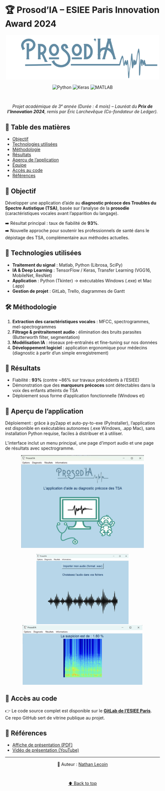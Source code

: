 
<a name="top"></a>
# 🏆 Prosod’IA – ESIEE Paris Innovation Award 2024  

<p align="center">
    <img src="./docs/logo.png" alt="ProsodIA Logo" width="500"/>
</p>


<p align="center">
    <img alt="Python" src="https://img.shields.io/badge/Python-3776AB?style=for-the-badge&logo=python&logoColor=white" />
    <img alt="Keras" src="https://img.shields.io/badge/Keras-FF0000?style=for-the-badge&logo=keras&logoColor=white" />
    <img alt="MATLAB" src="https://img.shields.io/badge/MATLAB-0076A8?style=for-the-badge&logo=mathworks&logoColor=white" />
</p>

<br>

<p align="center"><i>Projet académique de 3ᵉ année (Durée : 4 mois) – Lauréat du <b>Prix de l’Innovation 2024</b>, remis par Éric Larchevêque (Co-fondateur de Ledger).</i></p>

## 📑 Table des matières
- [Objectif](#-objectif)
- [Technologies utilisées](#-technologies-utilisées)
- [Méthodologie](#-méthodologie)
- [Résultats](#-résultats)
- [Aperçu de l’application](#-aperçu-de-lapplication)
- [Équipe](#-équipe)
- [Accès au code](#-accès-au-code)
- [Références](#-références)

## 🎯 Objectif  
Développer une application d’aide au **diagnostic précoce des Troubles du Spectre Autistique (TSA)**, basée sur l’analyse de la **prosodie** (caractéristiques vocales avant l’apparition du langage).  

➡️ Résultat principal : taux de fiabilité de **93%**.  
➡️ Nouvelle approche pour soutenir les professionnels de santé dans le dépistage des TSA, complémentaire aux méthodes actuelles.  


## 🔧 Technologies utilisées  
- **Traitement du signal** : Matlab, Python (Librosa, SciPy)  
- **IA & Deep Learning** : TensorFlow / Keras, Transfer Learning (VGG16, MobileNet, ResNet)  
- **Application** : Python (Tkinter) → exécutables Windows (.exe) et Mac (.app)  
- **Gestion de projet** : GitLab, Trello, diagrammes de Gantt  


## 🛠️ Méthodologie  
1. **Extraction des caractéristiques vocales** : MFCC, spectrogrammes, mel-spectrogrammes  
2. **Filtrage & prétraitement audio** : élimination des bruits parasites (Butterworth filter, segmentation)  
3. **Modélisation IA** : réseaux pré-entraînés et fine-tuning sur nos données  
4. **Développement logiciel** : application ergonomique pour médecins (diagnostic à partir d’un simple enregistrement)  


## 🚀 Résultats  
- Fiabilité : **93%** (contre ~86% sur travaux précédents à l’ESIEE)  
- Démonstration que des **marqueurs précoces** sont détectables dans la voix des enfants atteints de TSA  
- Déploiement sous forme d’application fonctionnelle (Windows et)  

## 📸 Aperçu de l’application

Déploiement : grâce à py2app et auto-py-to-exe (PyInstaller), l’application est disponible en exécutables autonomes (.exe Windows, .app Mac), sans installation Python requise, faciles à distribuer et à utiliser.

L’interface inclut un menu principal, une page d’import audio et une page de résultats avec spectrogramme.
<div align="center">
    <img src="./docs/app.png" alt="ProsodIA App" width="400"/>
    <br><br>
    <img src="./docs/app2.png" alt="ProsodIA App 2" width="300" style="margin: 0 20px;"/>
    <img src="./docs/app3.png" alt="ProsodIA App 3" width="390" style="margin: 0 20px;"/>
</div>

## 📂 Accès au code  
👉 Le code source complet est disponible sur le **[GitLab de l’ESIEE Paris](https://git.esiee.fr/lalieut/prosod-ia)**.  
Ce repo GitHub sert de vitrine publique au projet.  

## 📜 Références  
- [Affiche de présentation (PDF)](./docs/Affiche.pdf) 
- [Vidéo de présentation (YouTube)](https://www.youtube.com/watch?v=wFQNDkl7yT4)

---

<p align="center">
👤 Auteur : <a href="https://www.linkedin.com/in/nathan-lecoin-855940231/" target="_blank">Nathan Lecoin</a>
</p>

<br>

<p align="center">
    <a href="#top">⬆️ Back to top</a>
</p>
